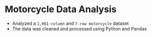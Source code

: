 # Motorcycle Data Analysis
- Analyzed a `1,061-column` and `7-row motorcycle` dataset
- The data was cleaned and processed using Python and Pandas
